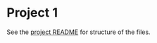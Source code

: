 # Project 1
See the [project README](https://github.com/magnouvean/README.md) for structure
of the files.